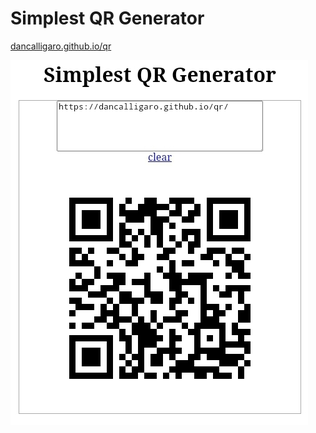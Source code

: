 # Simplest QR Generator

[dancalligaro.github.io/qr](https://dancalligaro.github.io/qr)

<img src="screenshot.jpg">